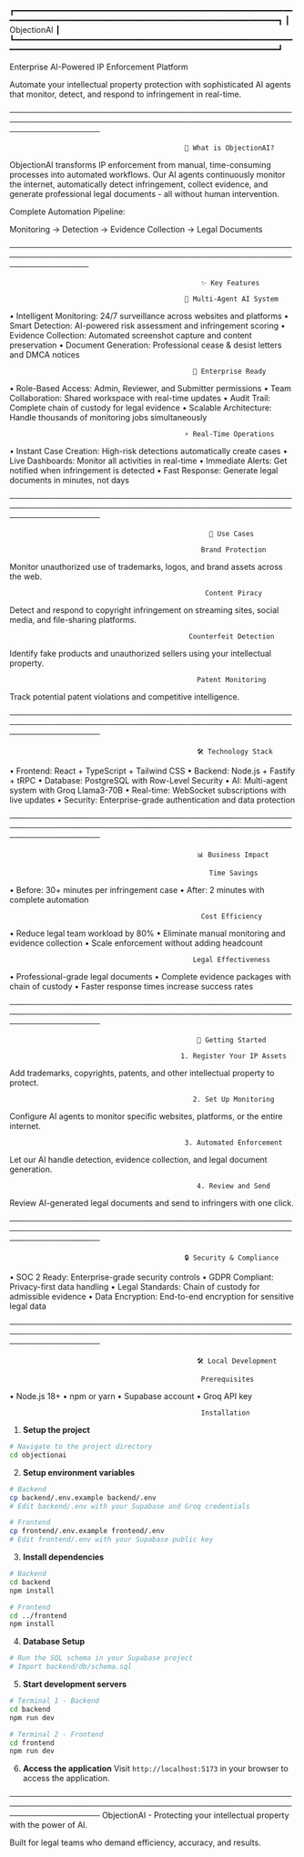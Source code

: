 ┏━━━━━━━━━━━━━━━━━━━━━━━━━━━━━━━━━━━━━━━━━━━━━━━━━━━━━━━━━━━━━━━━━━━━━━━━━━━━━━━━━━━━━━━━━━━━━━━━━━━━━━━━━━━━━━━━━━┓
┃                                                   ObjectionAI                                                    ┃
┗━━━━━━━━━━━━━━━━━━━━━━━━━━━━━━━━━━━━━━━━━━━━━━━━━━━━━━━━━━━━━━━━━━━━━━━━━━━━━━━━━━━━━━━━━━━━━━━━━━━━━━━━━━━━━━━━━━┛

Enterprise AI-Powered IP Enforcement Platform

Automate your intellectual property protection with sophisticated AI agents that monitor, detect, and respond to
infringement in real-time.

────────────────────────────────────────────────────────────────────────────────────────────────────────────────────

                                               🚀 What is ObjectionAI?

ObjectionAI transforms IP enforcement from manual, time-consuming processes into automated workflows. Our AI agents
continuously monitor the internet, automatically detect infringement, collect evidence, and generate professional
legal documents - all without human intervention.

Complete Automation Pipeline:


 Monitoring → Detection → Evidence Collection → Legal Documents


──────────────────────────────────────────────────────────────────────────────────────────────────────────────────

                                                   ✨ Key Features

                                               🤖 Multi-Agent AI System

 • Intelligent Monitoring: 24/7 surveillance across websites and platforms
 • Smart Detection: AI-powered risk assessment and infringement scoring
 • Evidence Collection: Automated screenshot capture and content preservation
 • Document Generation: Professional cease & desist letters and DMCA notices

                                                 🏢 Enterprise Ready

 • Role-Based Access: Admin, Reviewer, and Submitter permissions
 • Team Collaboration: Shared workspace with real-time updates
 • Audit Trail: Complete chain of custody for legal evidence
 • Scalable Architecture: Handle thousands of monitoring jobs simultaneously

                                               ⚡ Real-Time Operations

 • Instant Case Creation: High-risk detections automatically create cases
 • Live Dashboards: Monitor all activities in real-time
 • Immediate Alerts: Get notified when infringement is detected
 • Fast Response: Generate legal documents in minutes, not days

────────────────────────────────────────────────────────────────────────────────────────────────────────────────────

                                                     🎯 Use Cases

                                                   Brand Protection

Monitor unauthorized use of trademarks, logos, and brand assets across the web.

                                                    Content Piracy

Detect and respond to copyright infringement on streaming sites, social media, and file-sharing platforms.

                                                Counterfeit Detection

Identify fake products and unauthorized sellers using your intellectual property.

                                                  Patent Monitoring

Track potential patent violations and competitive intelligence.

────────────────────────────────────────────────────────────────────────────────────────────────────────────────────

                                                  🛠️ Technology Stack

 • Frontend: React + TypeScript + Tailwind CSS
 • Backend: Node.js + Fastify + tRPC
 • Database: PostgreSQL with Row-Level Security
 • AI: Multi-agent system with Groq Llama3-70B
 • Real-time: WebSocket subscriptions with live updates
 • Security: Enterprise-grade authentication and data protection

────────────────────────────────────────────────────────────────────────────────────────────────────────────────────

                                                  📊 Business Impact

                                                     Time Savings

 • Before: 30+ minutes per infringement case
 • After: 2 minutes with complete automation

                                                   Cost Efficiency

 • Reduce legal team workload by 80%
 • Eliminate manual monitoring and evidence collection
 • Scale enforcement without adding headcount

                                                 Legal Effectiveness

 • Professional-grade legal documents
 • Complete evidence packages with chain of custody
 • Faster response times increase success rates

────────────────────────────────────────────────────────────────────────────────────────────────────────────────────

                                                  🚀 Getting Started

                                              1. Register Your IP Assets

Add trademarks, copyrights, patents, and other intellectual property to protect.

                                                 2. Set Up Monitoring

Configure AI agents to monitor specific websites, platforms, or the entire internet.

                                               3. Automated Enforcement

Let our AI handle detection, evidence collection, and legal document generation.

                                                  4. Review and Send

Review AI-generated legal documents and send to infringers with one click.

────────────────────────────────────────────────────────────────────────────────────────────────────────────────────

                                               🔒 Security & Compliance

 • SOC 2 Ready: Enterprise-grade security controls
 • GDPR Compliant: Privacy-first data handling
 • Legal Standards: Chain of custody for admissible evidence
 • Data Encryption: End-to-end encryption for sensitive legal data

────────────────────────────────────────────────────────────────────────────────────────────────────────────────────

                                                  🛠️ Local Development

                                                   Prerequisites

 • Node.js 18+ 
 • npm or yarn
 • Supabase account
 • Groq API key

                                                   Installation

1. **Setup the project**
```bash
# Navigate to the project directory
cd objectionai
```

2. **Setup environment variables**
```bash
# Backend
cp backend/.env.example backend/.env
# Edit backend/.env with your Supabase and Groq credentials

# Frontend
cp frontend/.env.example frontend/.env
# Edit frontend/.env with your Supabase public key
```

3. **Install dependencies**
```bash
# Backend
cd backend
npm install

# Frontend
cd ../frontend
npm install
```

4. **Database Setup**
```bash
# Run the SQL schema in your Supabase project
# Import backend/db/schema.sql
```

5. **Start development servers**
```bash
# Terminal 1 - Backend
cd backend
npm run dev

# Terminal 2 - Frontend  
cd frontend
npm run dev
```

6. **Access the application**
Visit `http://localhost:5173` in your browser to access the application.

────────────────────────────────────────────────────────────────────────────────────────────────────────────────────
ObjectionAI - Protecting your intellectual property with the power of AI.

Built for legal teams who demand efficiency, accuracy, and results.
